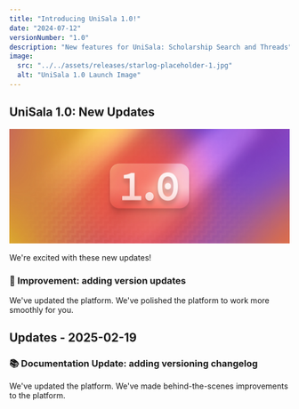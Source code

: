 ```yaml
---
title: "Introducing UniSala 1.0!"
date: "2024-07-12"
versionNumber: "1.0"
description: "New features for UniSala: Scholarship Search and Threads"
image:
  src: "../../assets/releases/starlog-placeholder-1.jpg"
  alt: "UniSala 1.0 Launch Image"
---
```


## UniSala 1.0: New Updates

![UniSala 1.0 Release](../../assets/releases/starlog-placeholder-1.jpg)

We're excited with these new updates!
 

 

### 🐛 Improvement: adding version updates
We've updated the platform. We've polished the platform to work more smoothly for you.
 
## Updates - 2025-02-19

### 📚 Documentation Update: adding versioning changelog
We've updated the platform. We've made behind-the-scenes improvements to the platform.

